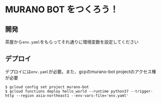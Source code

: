 # MURANO BOT をつくろう！

## 開発
茶屋から`env.yaml`をもらってそれ通りに環境変数を設定してください


## デプロイ
デプロイには`env.yaml`が必要。また、gcpのmurano-bot projectのアクセス権が必要
```
$ gcloud config set project murano-bot
$ gcloud functions deploy hello_world --runtime python37 --trigger-http --region asia-northeast1 --env-vars-file='env.yaml'
```

